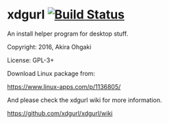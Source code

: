 # xdgurl [![Build Status](https://travis-ci.org/xdgurl/xdgurl.svg?branch=master)](https://travis-ci.org/xdgurl/xdgurl)

An install helper program for desktop stuff.

Copyright: 2016, Akira Ohgaki

License: GPL-3+

Download Linux package from:

https://www.linux-apps.com/p/1136805/

And please check the xdgurl wiki for more information.

https://github.com/xdgurl/xdgurl/wiki
